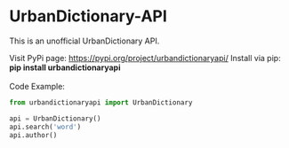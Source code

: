 # UrbanDictionary-API

 This is an unofficial UrbanDictionary API.
 
Visit PyPi page: https://pypi.org/project/urbandictionaryapi/
Install via pip: <strong>pip install urbandictionaryapi</strong><br><br>
Code Example:<br>
```py
from urbandictionaryapi import UrbanDictionary

api = UrbanDictionary()
api.search('word')
api.author()
```
